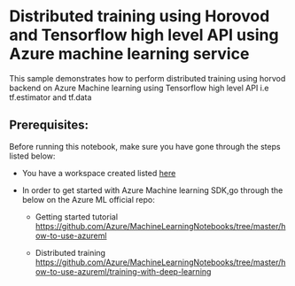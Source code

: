 # Distributed training using Horovod and Tensorflow high level API using Azure machine learning service  


This sample demonstrates how to perform distributed training using horvod backend on Azure Machine learning using Tensorflow high level API i.e tf.estimator and tf.data



## Prerequisites:

Before running this notebook, make sure you have gone through the steps listed below:

- You have a workspace created listed [here](https://docs.microsoft.com/en-us/azure/machine-learning/service/quickstart-get-started )  

- In order to get started with Azure Machine learning SDK,go through the below on the Azure ML official repo: 
    - Getting started tutorial https://github.com/Azure/MachineLearningNotebooks/tree/master/how-to-use-azureml

    - Distributed training https://github.com/Azure/MachineLearningNotebooks/tree/master/how-to-use-azureml/training-with-deep-learning 
